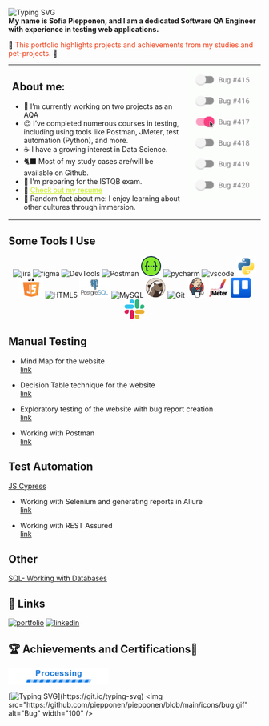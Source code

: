 ![Typing SVG](https://readme-typing-svg.herokuapp.com?color=%23FF0000&lines=Hello+there!)                
**My name is **Sofia Piepponen**, and I am a dedicated **Software QA Engineer** with experience in testing web applications.**

:dizzy: <span style="color: #f03c15;">This portfolio highlights projects and achievements from my studies and pet-projects.</span> :dizzy:
<table>
  <tr>
    <td style="vertical-align: top; width: 70%;">
      <h2>About me:</h2>
      <ul>
        <li>🌟 I’m currently working on two projects as an AQA</li>
        <li>😌 I’ve completed numerous courses in testing, including using tools like Postman, JMeter, test automation (Python), and more.</li>
        <li>☕ I have a growing interest in Data Science.</li>
        <li>🐈‍⬛ Most of my study cases are/will be available on Github.</li>
        <li>📖 I'm preparing for the ISTQB exam.</li>
        <li>📙 <a href="URL_TO_YOUR_RESUME" style="color: #c5f015;">Check out my resume</a></li>
        <li>🧣 Random fact about me: I enjoy learning about other cultures through immersion.</li>
      </ul>
    </td>
    <td style="vertical-align: top; text-align: center; width: 30%;">
      <img src="https://github.com/piepponen/piepponen/blob/main/programmer-developer.gif" alt="Programmer GIF" width="150">
    </td>
  </tr>
</table>

<h2>Some Tools I Use</h2>
<p align="center">
<img src="https://cdn.jsdelivr.net/gh/devicons/devicon/icons/jira/jira-original.svg" title="jira" alt="jira" width="40" height="40"/>
<img src="https://cdn.jsdelivr.net/gh/devicons/devicon/icons/figma/figma-original.svg" title="Figma" alt="figma" width="40" height="40"/>
<img src="https://d33wubrfki0l68.cloudfront.net/38b5c953a4667366685d55db55d057c86db1fc54/a0fdc/static/acae6b24d940347661ca901ea07f47c1/chrome-dev-logo-icon.png" title="DevTools" alt="DevTools" width="40" height="40"/>
<img src="https://www.svgrepo.com/show/354202/postman-icon.svg" title="Postman" alt="Postman" width="40" height="40"/>
<img src="https://github.com/piepponen/piepponen/blob/main/icons/swagger.png" title="Swagger" alt="Swagger" width="40" height="40"/>
<img src="https://upload.wikimedia.org/wikipedia/commons/1/1d/PyCharm_Icon.svg" title="PyCharm" alt="pycharm" width="40" height="40"/>
<img src="https://cdn.jsdelivr.net/gh/devicons/devicon/icons/vscode/vscode-original.svg" title="vscode" alt="vscode" width="40" height="40"/>
<img src="https://github.com/devicons/devicon/blob/master/icons/python/python-original.svg" title="Python" alt="Python" width="40" height="40"/>
<img src="https://github.com/piepponen/piepponen/blob/main/icons/javascript_logo.jpeg" title="JavaScript" alt="JavaScript" width="50" height="40"/>
<img src="https://cdn-icons-png.flaticon.com/512/919/919827.png" title="HTML5" alt="HTML5" width="40" height="40"/>
<img src="https://github.com/piepponen/piepponen/blob/main/icons/postgre.png" title="PostgreSQL" alt="PostgreSQL" width="60" height="40"/>
<img src="https://cdn.jsdelivr.net/gh/devicons/devicon/icons/mysql/mysql-original.svg" title="MySQL" alt="MySQL" width="40" height="40"/>
<img src="https://github.com/devicons/devicon/blob/master/icons/dbeaver/dbeaver-original.svg" title="DBeaver" alt="DBeaver" width="40" height="40"/>
<img src="https://cdn.jsdelivr.net/gh/devicons/devicon/icons/git/git-original.svg" title="Git" alt="Git" width="40" height="40"/>
<img src="https://github.com/devicons/devicon/blob/master/icons/jenkins/jenkins-original.svg" title="Jenkins" alt="Jenkins" width="40" height="40"/>
<img src="https://github.com/piepponen/piepponen/blob/main/icons/jmeter.jpg" title="JMeter" alt="JMeter" width="40" height="40"/>
<img src="https://github.com/devicons/devicon/blob/master/icons/trello/trello-original.svg" title="Trello" alt="Trello" width="40" height="40"/>
<img src="https://github.com/devicons/devicon/blob/master/icons/slack/slack-original.svg" title="Slack" alt="Slack" width="40" height="40"/>
</p>

## Manual Testing 

- Mind Map for the website  
  [link](#)

- Decision Table technique for the website  
  [link](#)

- Exploratory testing of the website with bug report creation  
  [link](#)

- Working with Postman  
  [link](#)
  
## Test Automation

[JS Cypress](https://github.com/sssofija/JSCypress)

- Working with Selenium and generating reports in Allure  
  [link](#)

- Working with REST Assured  
  [link](#)

## Other
[SQL- Working with Databases](https://github.com/sssofija/sssofija/tree/main/demo_code/SQL)

## 🔗 Links
[![portfolio](https://img.shields.io/badge/my_portfolio-000?style=for-the-badge&logo=ko-fi&logoColor=white)]()
[![linkedin](https://img.shields.io/badge/linkedin-0A66C2?style=for-the-badge&logo=linkedin&logoColor=white)](https://www.linkedin.com/)

## 🏆 Achievements and Certifications📜
<div style="display: flex; align-items: center; justify-content: space-between;">
    <img src="https://github.com/piepponen/piepponen/blob/main/icons/processing.gif" alt="Processing GIF" width="200">
</div>

[![Typing SVG](https://readme-typing-svg.herokuapp.com?color=%2336BCF7&lines=See+you!)](https://git.io/typing-svg)   <img src="https://github.com/piepponen/piepponen/blob/main/icons/bug.gif" alt="Bug" width="100" />
